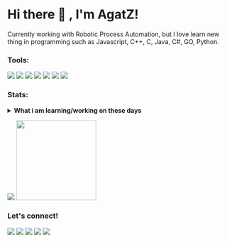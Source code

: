 # Hi there 👋 , I'm AgatZ!
Currently working with Robotic Process Automation, but I love learn new thing in programming such as Javascript, C++, C, Java, C#, GO, Python.  

### Tools:
<p>
    <img src="https://img.shields.io/badge/OS-MacOS-blue?&logo=apple" />
    <img src="https://img.shields.io/badge/Code-Swift-blue?&logo=swift" />
    <img src="https://img.shields.io/badge/IDE-Xcode-blue?&logo=xcode" />
    <img src="https://img.shields.io/badge/Text%20Editor-Visual%20Studio%20Code-blue?&logo=visual%20studio%20code&logoColor=blue" />
    <img src="https://img.shields.io/badge/Flutter-blue?&logo=flutter" />
    <img src="https://img.shields.io/badge/MongoDB-green?&logo=mongodb" />
    <img src="https://img.shields.io/badge/Android Studio-orange?&logo=android studio" />
</p>

### Stats:
<details>
 <summary><strong>What i am learning/working on these days</strong></summary>
    - 🔭 I’m currently working on RPA </br>
    - 🌱 I’m currently learning Python, JS, C++, C, GO, Flutter, Kotlin, SwiftUI </br>
    - 👯 I’m looking to collaborate on Automation Project, Mobile Apps, Artifact Intelegence, Game Project. </br>
    - 🤔 I’m looking for help with master of programming. hehe </br>
    - 💬 Ask me about anything.</br>
    - 📫 How to reach me: <a href="agatdwisubaktiyan444@gmail.com">Email me!</a>  </br>
    - 😄 Pronouns: He/Him </br>
    - ⚡ Fun fact: ... </br>
</details>
<p>
    <img src="https://github-readme-stats.vercel.app/api?username=AgatZCode&hide=contribs,prs&show_icons=true&hide_border=true&title_color=000" />
    <img src="https://github-readme-stats.vercel.app/api/top-langs/?username=AgatZCode&layout=compact" height=180 />
</p>

### Let's connect!
<p>
    <a href="https://AgatZCode" target="blank"><img src="https://img.shields.io/badge/Website-https://s.id/AgatZPortfolio-green?" /></a>
    <a href="https://linkedin.agatdwisubaktiyan.com" target="blank"><img src="https://img.shields.io/badge/Agat Dwi Subaktiyan-30302f?style=flat&logo=linkedin" /></a>
    <a href="https://instagram.com/agatzdev.js" target="blank"><img src="https://img.shields.io/badge/agatzdev.js-30302f?style=flat&logo=instagram" /></a>
    <a href="https://tw.agatdwi.com" target="blank"><img src="https://img.shields.io/badge/@agatdwi_-30302f?style=flat&logo=twitter" /></a>
    <a href="https://www.paypal.me/agatdwisubaktiyan" target="blank"><img src="https://ionicabizau.github.io/badges/paypal.svg" /></a>
</p>

<!--
**AgatZ** is a ✨ _special_ ✨ repository because its `README.md` (this file) appears on your GitHub profile.

Here are some ideas to get you started:

- 🔭 I’m currently working on ...
- 🌱 I’m currently learning ...
- 👯 I’m looking to collaborate on ...
- 🤔 I’m looking for help with ...
- 💬 Ask me about ...
- 📫 How to reach me: ...
- 😄 Pronouns: ...
- ⚡ Fun fact: ...
-->
